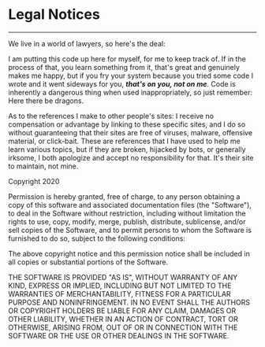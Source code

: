 # Legal Notices

<hr>
We live in a world of lawyers, so here's the deal:

I am putting this code up here for myself, for me to keep track of. If in the process of that, you learn something from it, that's great and genuinely makes me happy, but if you fry your system because you tried some code I wrote and it went sideways for you, _**that's on you, not on me**_. Code is inherently a dangerous thing when used inappropriately, so just remember: Here there be dragons.

As to the references I make to other people's sites: I receive no compensation or advantage by linking to these specific sites, and I do so without guaranteeing that their sites are free of viruses, malware, offensive material, or click-bait. These are references that I have used to help me learn various topics, but if they are broken, hijacked by bots, or generally irksome, I both apologize and accept no responsibility for that. It's their site to maintain, not mine.

Copyright 2020

Permission is hereby granted, free of charge, to any person obtaining a copy of this software and associated documentation files (the "Software"), to deal in the Software without restriction, including without limitation the rights to use, copy, modify, merge, publish, distribute, sublicense, and/or sell copies of the Software, and to permit persons to whom the Software is furnished to do so, subject to the following conditions:

The above copyright notice and this permission notice shall be included in all copies or substantial portions of the Software.

THE SOFTWARE IS PROVIDED "AS IS", WITHOUT WARRANTY OF ANY KIND, EXPRESS OR IMPLIED, INCLUDING BUT NOT LIMITED TO THE WARRANTIES OF MERCHANTABILITY, FITNESS FOR A PARTICULAR PURPOSE AND NONINFRINGEMENT. IN NO EVENT SHALL THE AUTHORS OR COPYRIGHT HOLDERS BE LIABLE FOR ANY CLAIM, DAMAGES OR OTHER LIABILITY, WHETHER IN AN ACTION OF CONTRACT, TORT OR OTHERWISE, ARISING FROM, OUT OF OR IN CONNECTION WITH THE SOFTWARE OR THE USE OR OTHER DEALINGS IN THE SOFTWARE.
